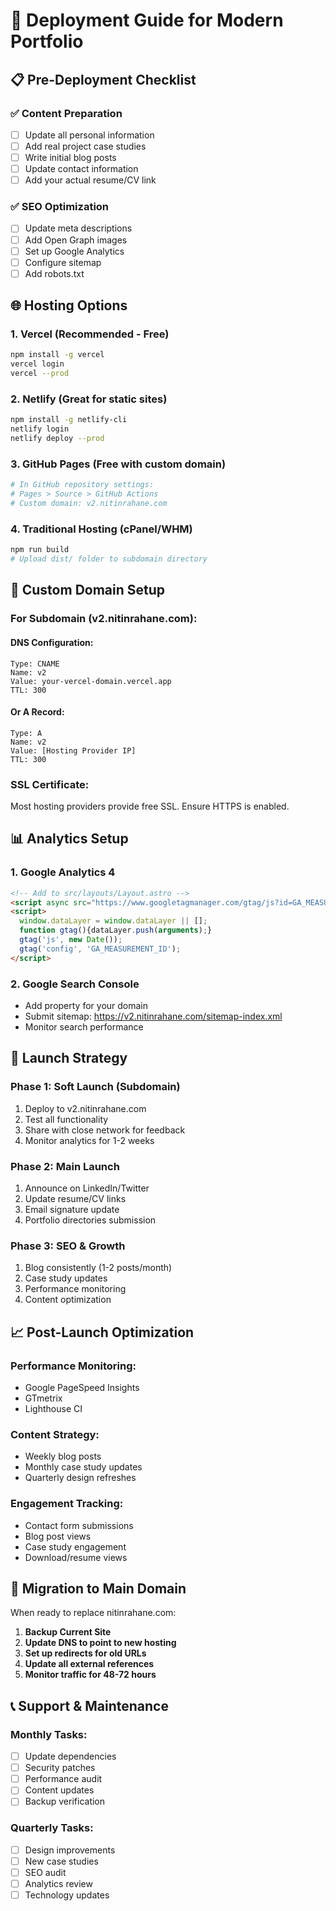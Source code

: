 # 🚀 Deployment Guide for Modern Portfolio

## 📋 Pre-Deployment Checklist

### ✅ Content Preparation
- [ ] Update all personal information
- [ ] Add real project case studies
- [ ] Write initial blog posts
- [ ] Update contact information
- [ ] Add your actual resume/CV link

### ✅ SEO Optimization
- [ ] Update meta descriptions
- [ ] Add Open Graph images
- [ ] Set up Google Analytics
- [ ] Configure sitemap
- [ ] Add robots.txt

## 🌐 Hosting Options

### 1. **Vercel** (Recommended - Free)
```bash
npm install -g vercel
vercel login
vercel --prod
```

### 2. **Netlify** (Great for static sites)
```bash
npm install -g netlify-cli
netlify login
netlify deploy --prod
```

### 3. **GitHub Pages** (Free with custom domain)
```bash
# In GitHub repository settings:
# Pages > Source > GitHub Actions
# Custom domain: v2.nitinrahane.com
```

### 4. **Traditional Hosting** (cPanel/WHM)
```bash
npm run build
# Upload dist/ folder to subdomain directory
```

## 🔧 Custom Domain Setup

### For Subdomain (v2.nitinrahane.com):

#### DNS Configuration:
```
Type: CNAME
Name: v2
Value: your-vercel-domain.vercel.app
TTL: 300
```

#### Or A Record:
```
Type: A
Name: v2
Value: [Hosting Provider IP]
TTL: 300
```

### SSL Certificate:
Most hosting providers provide free SSL. Ensure HTTPS is enabled.

## 📊 Analytics Setup

### 1. Google Analytics 4
```html
<!-- Add to src/layouts/Layout.astro -->
<script async src="https://www.googletagmanager.com/gtag/js?id=GA_MEASUREMENT_ID"></script>
<script>
  window.dataLayer = window.dataLayer || [];
  function gtag(){dataLayer.push(arguments);}
  gtag('js', new Date());
  gtag('config', 'GA_MEASUREMENT_ID');
</script>
```

### 2. Google Search Console
- Add property for your domain
- Submit sitemap: https://v2.nitinrahane.com/sitemap-index.xml
- Monitor search performance

## 🎯 Launch Strategy

### Phase 1: Soft Launch (Subdomain)
1. Deploy to v2.nitinrahane.com
2. Test all functionality
3. Share with close network for feedback
4. Monitor analytics for 1-2 weeks

### Phase 2: Main Launch
1. Announce on LinkedIn/Twitter
2. Update resume/CV links
3. Email signature update
4. Portfolio directories submission

### Phase 3: SEO & Growth
1. Blog consistently (1-2 posts/month)
2. Case study updates
3. Performance monitoring
4. Content optimization

## 📈 Post-Launch Optimization

### Performance Monitoring:
- Google PageSpeed Insights
- GTmetrix
- Lighthouse CI

### Content Strategy:
- Weekly blog posts
- Monthly case study updates
- Quarterly design refreshes

### Engagement Tracking:
- Contact form submissions
- Blog post views
- Case study engagement
- Download/resume views

## 🔄 Migration to Main Domain

When ready to replace nitinrahane.com:

1. **Backup Current Site**
2. **Update DNS to point to new hosting**
3. **Set up redirects for old URLs**
4. **Update all external references**
5. **Monitor traffic for 48-72 hours**

## 📞 Support & Maintenance

### Monthly Tasks:
- [ ] Update dependencies
- [ ] Security patches
- [ ] Performance audit
- [ ] Content updates
- [ ] Backup verification

### Quarterly Tasks:
- [ ] Design improvements
- [ ] New case studies
- [ ] SEO audit
- [ ] Analytics review
- [ ] Technology updates

